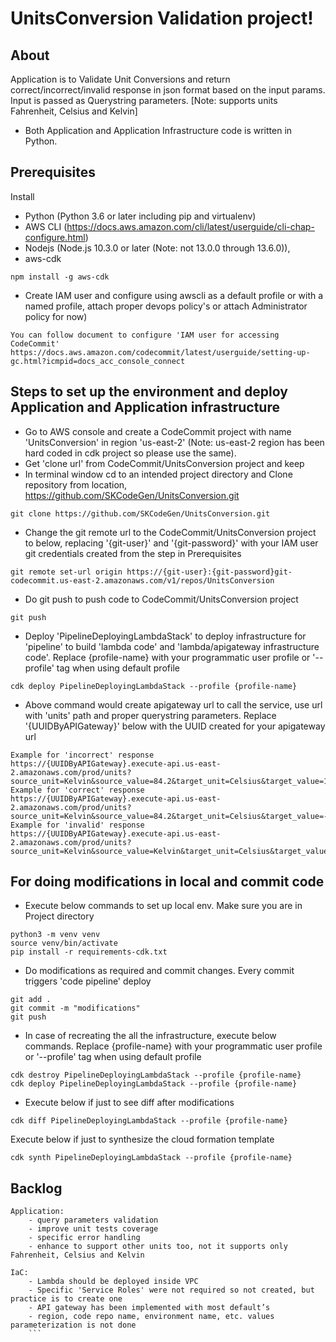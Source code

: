 
# UnitsConversion Validation project!

## About
Application is to Validate Unit Conversions and return correct/incorrect/invalid response in json format based on the input params. Input is passed as Querystring parameters.
[Note: supports units Fahrenheit, Celsius and Kelvin]
- Both Application and Application Infrastructure code is written in Python.

## Prerequisites
Install
 - Python (Python 3.6 or later including pip and virtualenv)
 - AWS CLI (https://docs.aws.amazon.com/cli/latest/userguide/cli-chap-configure.html)
 - Nodejs (Node.js 10.3.0 or later (Note: not 13.0.0 through 13.6.0)),
 - aws-cdk
 ```
 npm install -g aws-cdk

 ```
- Create IAM user and configure using awscli as a default profile or with a named profile, attach proper devops policy's or attach Administrator policy for now)
```
You can follow document to configure 'IAM user for accessing CodeCommit'
https://docs.aws.amazon.com/codecommit/latest/userguide/setting-up-gc.html?icmpid=docs_acc_console_connect
```

## Steps to set up the environment and deploy Application and Application infrastructure
- Go to AWS console and create a CodeCommit project with name 'UnitsConversion' in region 'us-east-2' (Note: us-east-2 region has been hard coded in cdk project so please use the same).
- Get 'clone url' from CodeCommit/UnitsConversion project and keep
- In terminal window cd to an intended project directory and Clone repository from location, https://github.com/SKCodeGen/UnitsConversion.git
```
git clone https://github.com/SKCodeGen/UnitsConversion.git
```
- Change the git remote url to the CodeCommit/UnitsConversion project to below, replacing '{git-user}' and '{git-password}' with your IAM user git credentials created from the step in Prerequisites
```
git remote set-url origin https://{git-user}:{git-password}git-codecommit.us-east-2.amazonaws.com/v1/repos/UnitsConversion
```
- Do git push to push code to CodeCommit/UnitsConversion project
```
git push
```
- Deploy 'PipelineDeployingLambdaStack' to deploy infrastructure for 'pipeline' to build 'lambda code' and 'lambda/apigateway infrastructure code'. Replace {profile-name} with your programmatic user profile or '--profile' tag when using default profile
```
cdk deploy PipelineDeployingLambdaStack --profile {profile-name}
```
- Above command would create apigateway url to call the service, use url with 'units' path and proper querystring parameters. Replace '{UUIDByAPIGateway}' below with the UUID created for your apigateway url
```
Example for 'incorrect' response
https://{UUIDByAPIGateway}.execute-api.us-east-2.amazonaws.com/prod/units?source_unit=Kelvin&source_value=84.2&target_unit=Celsius&target_value=112.70
Example for 'correct' response
https://{UUIDByAPIGateway}.execute-api.us-east-2.amazonaws.com/prod/units?source_unit=Kelvin&source_value=84.2&target_unit=Celsius&target_value=-188.95
Example for 'invalid' response
https://{UUIDByAPIGateway}.execute-api.us-east-2.amazonaws.com/prod/units?source_unit=Kelvin&source_value=Kelvin&target_unit=Celsius&target_value=-188.95
```

## For doing modifications in local and commit code
- Execute below commands to set up local env. Make sure you are in Project directory
```
python3 -m venv venv
source venv/bin/activate
pip install -r requirements-cdk.txt
```
- Do modifications as required and commit changes. Every commit triggers 'code pipeline' deploy
```
git add .
git commit -m "modifications"
git push
```
- In case of recreating the all the infrastructure, execute below commands. Replace {profile-name} with your programmatic user profile or '--profile' tag when using default profile
```
cdk destroy PipelineDeployingLambdaStack --profile {profile-name}
cdk deploy PipelineDeployingLambdaStack --profile {profile-name}
```
- Execute below if just to see diff after modifications
```
cdk diff PipelineDeployingLambdaStack --profile {profile-name}
```
Execute below if just to synthesize the cloud formation template
```
cdk synth PipelineDeployingLambdaStack --profile {profile-name}
```

## Backlog

	Application:
		- query parameters validation
		- improve unit tests coverage
		- specific error handling
		- enhance to support other units too, not it supports only Fahrenheit, Celsius and Kelvin

	IaC:
		- Lambda should be deployed inside VPC
		- Specific 'Service Roles' were not required so not created, but practice is to create one
		- API gateway has been implemented with most default’s
		- region, code repo name, environment name, etc. values parameterization is not done
		```
